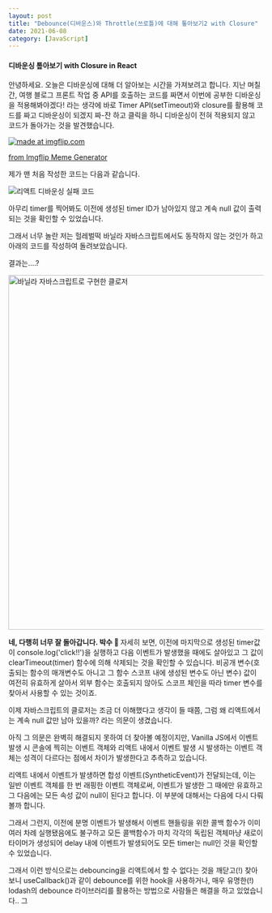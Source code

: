 ```yaml
---
layout: post
title: "Debounce(디바운스)와 Throttle(쓰로틀)에 대해 톺아보기2 with Closure"
date: 2021-06-08
category: [JavaScript]
---
```


<h4>디바운싱 톺아보기 with Closure in React</h4>

안녕하세요. 오늘은 디바운싱에 대해 더 알아보는 시간을 가져보려고 합니다. 지난 며칠 간, 여행 블로그 프론트 작업 중 API를 호출하는 코드를 짜면서 이번에 공부한 디바운싱을 적용해봐야겠다! 라는 생각에
바로 Timer API(setTimeout)와 closure를 활용해 코드를 짜고 디바운싱이 되겠지 짜-잔 하고 클릭을 하니 디바운싱이 전혀 적용되지 않고 코드가 돌아가는 것을 발견했습니다.

<a href="https://imgflip.com/i/5cj0ld"><img src="https://i.imgflip.com/5cj0ld.jpg" title="made at imgflip.com"/></a><div><a href="https://imgflip.com/memegenerator">from Imgflip Meme Generator</a></div>

제가 맨 처음 작성한 코드는 다음과 같습니다.

![리액트 디바운싱 실패 코드](https://user-images.githubusercontent.com/49034615/121206249-46f38e00-c8b3-11eb-9331-4745cd50d2f5.png)

아무리 timer를 찍어봐도 이전에 생성된 timer ID가 남아있지 않고 계속 null 값이 출력되는 것을 확인할 수 있었습니다.

그래서 너무 놀란 저는 헐레벌떡 바닐라 자바스크립트에서도 동작하지 않는 것인가 하고 아래의 코드를 작성하여 돌려보았습니다.

결과는....?

<script src="https://gist.github.com/SUPINKIM/cd44eb55eec649f584c767a947db68d7.js"></script>

<img width="700" alt="바닐라 자바스크립트로 구현한 클로저" src="https://user-images.githubusercontent.com/49034615/121207082-f6c8fb80-c8b3-11eb-9720-0a6cc254d529.png">


<strong>네, 다행히 너무 잘 돌아갑니다. 박수 👏 </strong>
자세히 보면, 이전에 마지막으로 생성된 timer값이 console.log('click!!')을 실행하고 다음 이벤트가 발생했을 때에도 살아있고 그 값이 clearTimeout(timer) 함수에 의해 삭제되는 것을 확인할 수 있습니다.
비공개 변수(호출되는 함수의 매개변수도 아니고 그 함수 스코프 내에 생성된 변수도 아닌 변수) 값이 여전히 유효하게 살아서 외부 함수는 호출되지 않아도 스코프 체인을 따라 timer 변수를 찾아서 사용할 수 있는 것이죠.

이제 자바스크립트의 클로저는 조금 더 이해했다고 생각이 들 때쯤, 그럼 왜 리액트에서는 계속 null 값만 남아 있을까? 라는 의문이 생겼습니다.

아직 그 의문은 완벽히 해결되지 못하여 더 찾아볼 예정이지만, Vanilla JS에서 이벤트 발생 시 콘솔에 찍히는 이벤트 객체와 리액트 내에서 이벤트 발생 시 발생하는 이벤트 객체는 성격이 다르다는 점에서 차이가 발생한다고
추측하고 있습니다.

리액트 내에서 이벤트가 발생하면 합성 이벤트(SyntheticEvent)가 전달되는데, 이는 일반 이벤트 객체를 한 번 래핑한 이벤트 객체로써, 이벤트가 발생한 그 때에만 유효하고 그 다음에는 모든 속성 값이 null이 된다고 합니다.
이 부분에 대해서는 다음에 다시 다뤄볼까 합니다.

그래서 그런지, 이전에 분명 이벤트가 발생해서 이벤트 핸들링을 위한 콜백 함수가 이미 여러 차례 실행됐음에도 불구하고 모든 콜백함수가 마치 각각의 독립된 객체마냥 새로이 타이머가 생성되어 delay 내에 이벤트가 발생되어도
모든 timer는 null인 것을 확인할 수 있었습니다.

그래서 이런 방식으로는 debouncing을 리액트에서 할 수 없다는 것을 깨닫고(!) 찾아보니 useCallback()과 같이 debounce를 위한 hook을 사용하거나, 매우 유명한(!) lodash의 debounce 라이브러리를 활용하는 방법으로 
사람들은 해결을 하고 있었습니다.. 그
